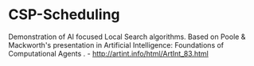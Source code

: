 # CSP-Scheduling
Demonstration of AI focused Local Search algorithms. Based on Poole &amp; Mackworth's presentation in Artificial Intelligence: Foundations of Computational Agents . - http://artint.info/html/ArtInt_83.html
